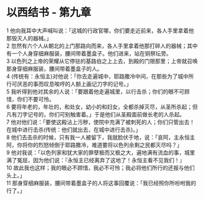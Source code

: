 # 以西结书 - 第九章
  
 1 他向我耳中大声喊叫说：「这城的行政官哪，你们要走近前来，各人手里拿着他那毁灭人的器械。」  
 2 忽然有六个人从朝北的上门那路向而来，各人手里拿着他那打碎人的器械；其中有一个人身穿细麻服装，腰间带着墨盒子。他们进来，站在铜祭坛旁。  
 3 以色列之上帝的荣耀从它停驻的基路伯之上上去，到殿的门限那里；上帝就召唤那身穿细麻服装，腰间带着墨盒子的人。  
 4 (传统有：永恒主)对他说：「你去走遍城中，耶路撒冷中间，在那些为了城中所行可厌恶的事而叹息唉哼的人额上画记刀字的记号。」  
 5 我听得到他对其余的人说：「要跟着他走遍城里，以行击杀；你们的眼不可顾惜，你们不要可怜。  
 6 要将年老的，年壮的，和处女，幼小的和妇女，全都杀掉灭尽，从圣所杀起；但凡有刀字记号的，你们可别触害着。」于是他们从圣殿面前做长老的人杀起。  
 7 他对他们说：「要使这殿沾上污秽，使院中充满了被刺死的人；你们只管出去！在城中进行击杀(传统：他们就出去，在城中进行击杀)。」  
 8 他们去击杀的时候，只有我一人被留下，我就脸伏于地，说：「哀阿，主永恒主阿，你将你的烈怒倾倒于耶路撒冷，难道要将以色列余剩之民都灭尽吗？」  
 9 他对我说：「以色列家和犹大家的罪孽极而又极之大，遍地满有流血的事，城里满了冤屈，因为他们说：『永恒主已经离弃了这地了！永恒主看不见我们！』  
 10 故此我也这样；我的眼必不顾惜，我必不可怜；我必将他们所行的还报与他们头上。」  
 11 那身穿细麻服装，腰间带着墨盒子的人将这事回覆说：「我已经照你所吩咐我的行了。」